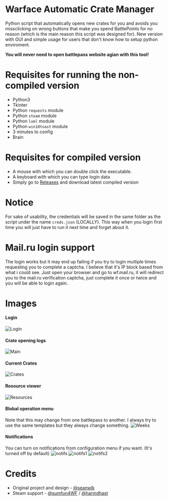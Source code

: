 # Warface Automatic Crate Manager
Python script that automatically opens new crates for you and avoids you missclicking on wrong buttons that make you spend BattlePoints for no reason (which is the main reason this script was designed for).
New version with GUI and simple usage for users that don't know how to setup python enviroment.

**You will never need to open battlepass website agian with this tool!**

# Requisites for running the non-compiled version
- Python3
- Tkinter
- Python `requests` module
- Python `steam` module
- Python `lxml` module
- Python `win10toast` module
- 3 minutes to config
- Brain

# Requisites for compiled version
- A mouse with which you can double click the executable.
- A keyboard with which you can type login data
- Simply go to [Releases](https://github.com/seanwlk/warface-crate-manager/releases) and download latest compiled version

# Notice
For sake of usability, the credentials will be saved in the same folder as the script under the name `creds.json` (LOCALLY). This way when you login first time you will just have to run it next time and forget about it.

# Mail.ru login support
The login works but it may end up failing if you try to login multiple times requesting you to complete a captcha. I believe that it's IP block based from what i could see.
Just open your browser and go to wf.mail.ru, it will redirect you to the mail.ru verification captcha, just complete it once or twice and you will be able to login again.

# Images
#### Login
![Login](https://i.imgur.com/5TTsDfF.png)
#### Crate opening logs
![Main](https://i.imgur.com/gLjcwhC.png)
#### Current Crates
![Crates](https://i.imgur.com/g9DChMx.png)
#### Resource viewer
![Resources](https://i.imgur.com/aJY43Id.png)
#### Blobal operation menu
Note that this may change from one battlepass to another. I always try to use the same templates but they always change something.
![Weeks](https://i.imgur.com/uq7G5Uf.png)
#### Notifications
You can turn on notifications from configuration menu if you want. (It's turned off by default)
![notifs](https://i.imgur.com/nU1S5mI.jpg)
![notifs1](https://i.imgur.com/YbxKHEn.png)
![notifs2](https://i.imgur.com/imq80dW.png)

# Credits
- Original project and design - [@seanwlk](https://github.com/seanwlk)
- Steam support - [@sumfun4WF](https://github.com/sumfun4WF) / [@harmdhast](https://github.com/harmdhast)